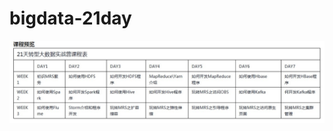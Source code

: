 # bigdata-21day

![](https://raw.githubusercontent.com/latermonk/bigdata-21day/master/images/content.jpg)
